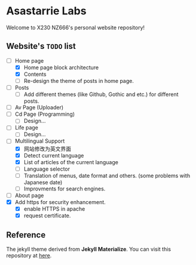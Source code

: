 # Asastarrie Labs

Welcome to X230 NZ666's personal website repository!

## Website's `TODO` list

- [ ] Home page
  - [x] Home page block architecture
  - [x] Contents
  - [ ] Re-design the theme of posts in home page.
- [ ] Posts
  - [ ] Add different themes (like Github, Gothic and etc.) for different posts.
- [ ] Av Page (Uploader)
- [ ] Cd Page (Programming)
  - [ ] Design...
- [ ] Life page
  - [ ] Design...
- [ ] Multilingual Support
  - [x] 网站修改为英文界面
  - [x] Detect current language
  - [x] List of articles of the current language
  - [ ] Language selector
  - [ ] Translation of menus, date format and others. (some problems with Japanese date)
  - [ ] Improvments for search engines.
- [ ] About page
- [x] Add https for security enhancement.
  - [x] enable HTTPS in apache
  - [x] request certificate. 

## Reference
The jekyll theme derived from **Jekyll Materialize**. You can visit this repository at [here](https://github.com/macrod68/jekyll-materialize-starter-template).

